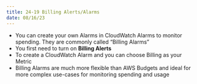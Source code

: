 ```yaml
---
title: 24-19 Billing Alerts/Alarms
date: 08/16/23
---
```


* You can create your own Alarms in CloudWatch Alarms to monitor spending. They are commonly called “Billing Alarms”
* You first need to turn on **Billing Alerts**
* To create a CloudWatch Alarm and you can choose Billing as your Metric
* Billing Alarms are much more flexible than AWS Budgets and ideal for more complex use-cases for monitoring spending and usage
